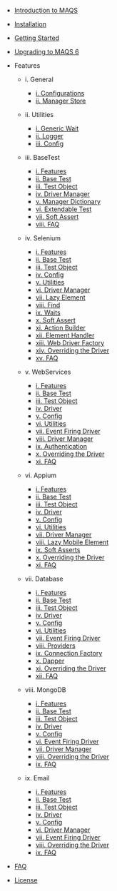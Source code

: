 - [Introduction to MAQS ](MAQS_6/Introduction.md)


- [Installation](MAQS_6/EnterpriseInstallation.md)
- [Getting Started](MAQS_6/Getting-Started.md)
- [Upgrading to MAQS 6](MAQS_6/UpgradingFromMAQS5ToMAQS6.md)

- Features

	- i. General
		- [i. Configurations](MAQS_6/General/EnterpriseConfiguration.md)
		- [ii. Manager Store](MAQS_6/General/ManagerStore.md)

	- ii. Utilities
		- [i. Generic Wait](MAQS_6/Utilities/Generic-Waits.md)
		- [ii. Logger](MAQS_6/Utilities/Logger.md)
		- [iii. Config](MAQS_6/Utilities/Config.md)

	- iii. BaseTest
		- [i. Features](MAQS_6/Base/BaseFeatures.md)
		- [ii. Base Test](MAQS_6/Base/BaseTest.md)
		- [iii. Test Object](MAQS_6/Base/BaseTestObject.md)
		- [iv. Driver Manager](MAQS_6/Base/DriverManager.md)	
		- [v. Manager Dictionary](MAQS_6/Base/ManagerDictionary.md)
		- [vi. Extendable Test](MAQS_6/Base/BaseExtendableTest.md)
		- [vii. Soft Assert](MAQS_6/Base/SoftAsserts.md)
		- [viii. FAQ](MAQS_6/Base/BaseFAQ.md)

	- iv. Selenium
		- [i. Features](MAQS_6/Selenium/SeleniumFeatures.md)
		- [ii. Base Test](MAQS_6/Selenium/SeleniumBaseTest.md)
		- [iii. Test Object](MAQS_6/Selenium/SeleniumTestObject.md)
		- [iv. Config](MAQS_6/Selenium/SeleniumConfig.md)
		- [v. Utilities](MAQS_6/Selenium/SeleniumUtilities.md)
		- [vi. Driver Manager](MAQS_6/Selenium/SeleniumDriverManager.md)
		- [vii. Lazy Element](MAQS_6/Selenium/LazyElement.md)
		- [viii. Find](MAQS_6/Selenium/SeleniumFind.md)
		- [ix. Waits](MAQS_6/Selenium/Waits.md)
		- [x. Soft Assert](MAQS_6/Selenium/SoftAsserts.md)
		- [xi. Action Builder](MAQS_6/Selenium/ActionBuilder.md)
		- [xii. Element Handler](MAQS_6/Selenium/ElementHandler.md)
		- [xiii. Web Driver Factory](MAQS_6/Selenium/WebDriverFactory.md)
		- [xiv. Overriding the Driver](MAQS_6/Selenium/SeleniumOverride.md)
		- [xv. FAQ](MAQS_6/Selenium/SeleniumFAQ.md)

	- v. WebServices
		- [i. Features](MAQS_6/WebService/WebServiceFeatures.md)
		- [ii. Base Test](MAQS_6/WebService/WebServiceBaseTest.md)
		- [iii. Test Object](MAQS_6/WebService/WebServiceTestObject.md)
		- [iv. Driver](MAQS_6/WebService/WebServiceDriver.md)
		- [v. Config](MAQS_6/WebService/WebServiceConfig.md)
		- [vi. Utilities](MAQS_6/WebService/WebServiceUtilities.md)
		- [vii. Event Firing Driver](MAQS_6/WebService/WebServiceEventFiringDriver.md)
		- [viii. Driver Manager](MAQS_6/WebService/WebServiceDriverManager.md)
		- [ix. Authentication](MAQS_6/WebService/WebServiceAuth.md)
		- [x. Overriding the Driver](MAQS_6/WebService/WebServiceOverride.md)
		- [xi. FAQ](MAQS_6/WebService/WebServicesFAQ.md)

	- vi. Appium
		- [i. Features](MAQS_6/Appium/AppiumFeatures.md)
		- [ii. Base Test](MAQS_6/Appium/AppiumBaseTest.md)
		- [iii. Test Object](MAQS_6/Appium/AppiumTestObject.md)
		- [iv. Driver](MAQS_6/Appium/AppiumDriver.md)
		- [v. Config](MAQS_6/Appium/AppiumConfig.md)
		- [vi. Utilities](MAQS_6/Appium/AppiumUtilities.md)
		- [vii. Driver Manager](MAQS_6/Appium/MobileDriverManager.md)
		- [viii. Lazy Mobile Element](MAQS_6/Appium/LazyMobileElement.md)
		- [ix. Soft Asserts](MAQS_6/Appium/AppiumSoftAssert.md)
		- [x. Overriding the Driver](MAQS_6/Appium/AppiumOverride.md)
		- [xi. FAQ](MAQS_6/Appium/AppiumFAQ.md)
	
	- vii. Database
		- [i. Features](MAQS_6/Database/DatabaseFeatures.md)
		- [ii. Base Test](MAQS_6/Database/DatabaseBaseTest.md)
		- [iii. Test Object](MAQS_6/Database/DatabaseTestObject.md)
		- [iv. Driver](MAQS_6/Database/DatabaseDriver.md)
		- [v. Config](MAQS_6/Database/DatabaseConfig.md)
		- [vi. Utilities](MAQS_6/Database/DatabaseUtilites.md) 
		- [vii. Event Firing Driver](MAQS_6/Database/DatabaseEventFiringDriver.md)
		- [viii. Providers](MAQS_6/Database/DatabaseProviders.md)
		- [ix. Connection Factory](MAQS_6/Database/DatabaseConnectionFactory.md)
		- [x. Dapper](MAQS_6/Database/MAQSDapper.md)
		- [xi. Overriding the Driver](MAQS_6/Database/DatabaseDriverOverride.md)
		- [xii. FAQ](MAQS_6/Database/DatabaseFAQ.md)

	-  viii. MongoDB
		- [i. Features](MAQS_6/MongoDB/MongoDBFeatures.md)
		- [ii. Base Test](MAQS_6/MongoDB/MongoBaseTest.md)
		- [iii. Test Object](MAQS_6/MongoDB/MongoTestObject.md)
		- [iv. Driver](MAQS_6/MongoDB/MongoDBDriver.md)
		- [v. Config](MAQS_6/MongoDB/MongoDBConfig.md)
		- [vi. Event Firing Driver](MAQS_6/MongoDB/EventFiringMongoDBDriver.md)
		- [vii. Driver Manager](MAQS_6/MongoDB/MongoDriverManager.md)
		- [viii. Overriding the Driver](MAQS_6/MongoDB/MongoDriverOverride.md)
		- [ix. FAQ](MAQS_6/MongoDB/MongoFAQ.md)

	- ix. Email
		- [i. Features](MAQS_6/Email/EmailFeatures.md)
		- [ii. Base Test](MAQS_6/Email/EmailBaseTest.md)
		- [iii. Test Object](MAQS_6/Email/EmailTestObject.md)
		- [iv. Driver](MAQS_6/Email/EmailDriver.md)
		- [v. Config](MAQS_6/Email/EmailConfig.md)
		- [vi. Driver Manager](MAQS_6/Email/EmailDriverManager.md)
		- [vii. Event Firing Driver](MAQS_6/Email/EmailEventFiringlDriver.md)
		- [viii. Overriding the Driver](MAQS_6/Email/EmailDriverOverride.md)
		- [ix. FAQ](MAQS_6/Email/EmailFAQ.md)

- [FAQ](MAQS_6/MAQS-FAQ.md)
- [License](MAQS_6/License.md)
